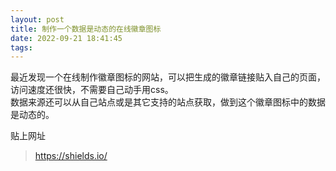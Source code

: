 ```yaml
---
layout: post
title: 制作一个数据是动态的在线徽章图标
date: 2022-09-21 18:41:45
tags:
---
```

最近发现一个在线制作徽章图标的网站，可以把生成的徽章链接贴入自己的页面，访问速度还很快，不需要自己动手用css。  
数据来源还可以从自己站点或是其它支持的站点获取，做到这个徽章图标中的数据是动态的。  
  
贴上网址
><https://shields.io/>
